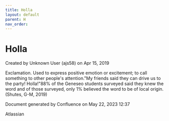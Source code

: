 ```yaml
---
title: Holla
layout: default
parent: H
nav_order:
---
```


# Holla

Created by  Unknown User (ajs58) on Apr 15, 2019

Exclamation. Used to express positive emotion or excitement; to call something to other people's attention.&quot;My friends said they can drive us to the party! Holla!&quot;88% of the Geneseo students surveyed said they knew the word and of those surveyed, only 1% believed the word to be of local origin.(Shutes, G-M, 2019)

Document generated by Confluence on May 22, 2023 12:37

Atlassian
